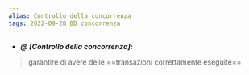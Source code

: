 ```yaml
---
alias: Controllo della concorrenza
tags: 2022-09-28 BD concorrenza
---
```


- ***@ [Controllo della concorrenza]:***
> garantire di avere delle ==transazioni correttamente eseguite==
<!--ID: 1670236971128-->
